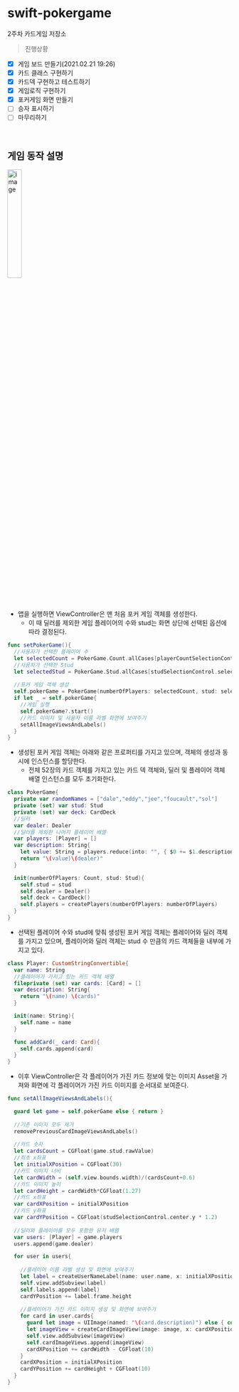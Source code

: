 # swift-pokergame
2주차 카드게임 저장소

> 진행상황

- [x] 게임 보드 만들기(2021.02.21 19:26)
- [x] 카드 클래스 구현하기
- [x] 카드덱 구현하고 테스트하기
- [x] 게임로직 구현하기
- [x] 포커게임 화면 만들기
- [ ] 승자 표시하기
- [ ] 마무리하기

​    

## 게임 동작 설명

<img src="https://user-images.githubusercontent.com/68586291/155534039-dc65a1f6-8086-44f9-b906-8589a66ec3e6.gif" alt="image" style="width: 25% !important; align: center !important;"/>

- 앱을 실행하면 ViewController은 맨 처음 포커 게임 객체를 생성한다.
  - 이 때 딜러를 제외한 게임 플레이어의 수와 stud는 화면 상단에 선택된 옵션에 따라 결정된다.

```swift
func setPokerGame(){
  //사용자가 선택한 플레이어 수
  let selectedCount = PokerGame.Count.allCases[playerCountSelectionControl.selectedSegmentIndex]
  //사용자가 선택한 Stud
  let selectedStud = PokerGame.Stud.allCases[studSelectionControl.selectedSegmentIndex]
	
  //포커 게임 객체 생성
  self.pokerGame = PokerGame(numberOfPlayers: selectedCount, stud: selectedStud)
  if let _ = self.pokerGame{
    //게임 실행
    self.pokerGame?.start()
    //카드 이미지 및 사용자 이름 라벨 화면에 보여주기
    setAllImageViewsAndLabels()
  }
}
```

- 생성된 포커 게임 객체는 아래와 같은 프로퍼티를 가지고 있으며, 객체의 생성과 동시에 인스턴스를 할당한다.
  - 전체 52장의 카드 객체를 가지고 있는 카드 덱 객체와, 딜러 및 플레이어 객체 배열 인스턴스를 모두 초기화한다.

```swift
class PokerGame{
  private var randomNames = ["dale","eddy","jee","foucault","sol"]
  private (set) var stud: Stud
  private (set) var deck: CardDeck
  //딜러
  var dealer: Dealer
  //딜러를 제외한 나머지 플레이어 배열
  var players: [Player] = []
  var description: String{
    let value: String = players.reduce(into: "", { $0 += $1.description+"\n"})
    return "\(value)\(dealer)"
  }

  init(numberOfPlayers: Count, stud: Stud){
    self.stud = stud
    self.dealer = Dealer()
    self.deck = CardDeck()
    self.players = createPlayers(numberOfPlayers: numberOfPlayers)
  }
}
```

- 선택된 플레이어 수와 stud에 맞춰 생성된 포커 게임 객체는 플레이어와 딜러 객체를 가지고 있으며, 플레이어와 딜러 객체는 stud 수 만큼의 카드 객체들을 내부에 가지고 있다.

```swift
class Player: CustomStringConvertible{
  var name: String
  //플레이어가 가지고 있는 카드 객체 배열
  fileprivate (set) var cards: [Card] = []
  var description: String{
    return "\(name) \(cards)"
  }

  init(name: String){
    self.name = name
  }

  func addCard(_ card: Card){
    self.cards.append(card)
  }
}
```

- 이후 ViewController은 각 플레이어가 가진 카드 정보에 맞는 이미지 Asset을 가져와 화면에 각 플레이어가 가진 카드 이미지를 순서대로 보여준다.

```swift
func setAllImageViewsAndLabels(){

  guard let game = self.pokerGame else { return }
	
  //기존 이미지 모두 제거
  removePreviousCardImageViewsAndLabels()
	
  //카드 숫자
  let cardsCount = CGFloat(game.stud.rawValue)
  //최초 x좌표
  let initialXPosition = CGFloat(30)
  //카드 이미지 너비
  let cardWidth = (self.view.bounds.width)/(cardsCount+0.6)
  //카드 이미지 높이
  let cardHeight = cardWidth*CGFloat(1.27)
  //카드 x좌표
  var cardXPosition = initialXPosition
  //카드 y좌표
  var cardYPosition = CGFloat(studSelectionControl.center.y * 1.2)
	
  //딜러와 플레이어를 모두 포함한 유저 배열
  var users: [Player] = game.players
  users.append(game.dealer)

  for user in users{
		
    //플레이어 이름 라벨 생성 및 화면에 보여주기
    let label = createUserNameLabel(name: user.name, x: initialXPosition, y: initialXPosition)
    self.view.addSubview(label)
    self.labels.append(label)
    cardYPosition += label.frame.height
		
    //플레이어가 가진 카드 이미지 생성 및 화면에 보여주기
    for card in user.cards{
      guard let image = UIImage(named: "\(card.description)") else { continue }
      let imageView = createCardImageView(image: image, x: cardXPosition, y: cardYPosition, width: cardWidth, height: cardHeight)
      self.view.addSubview(imageView)
      self.cardImageViews.append(imageView)
      cardXPosition += cardWidth - CGFloat(10)
    }
    cardXPosition = initialXPosition
    cardYPosition += cardHeight + CGFloat(10)
  }
}
```
